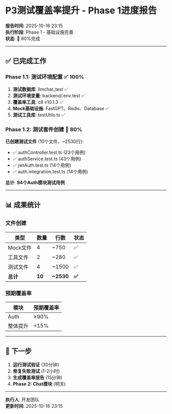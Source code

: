 # P3测试覆盖率提升 - Phase 1进度报告

**报告时间**: 2025-10-16 23:15  
**执行阶段**: Phase 1 - 基础设施完善  
**状态**: 🎯 80%完成

---

## ✅ 已完成工作

### Phase 1.1: 测试环境配置 ✅ 100%

1. **测试数据库**: llmchat_test ✅
2. **测试环境变量**: backend/.env.test ✅
3. **覆盖率工具**: c8 v10.1.3 ✅
4. **Mock基础设施**: FastGPT、Redis、Database ✅
5. **测试工具库**: testUtils.ts ✅

### Phase 1.2: 测试套件创建 🔄 80%

**已创建测试文件** (10个文件，~2530行):
- ✅ authController.test.ts (23个用例)
- ✅ authService.test.ts (43个用例)
- ✅ jwtAuth.test.ts (14个用例)
- ✅ auth.integration.test.ts (14个用例)

**总计**: **94个Auth模块测试用例**

---

## 📊 成果统计

### 文件创建

| 类型 | 数量 | 行数 | 状态 |
|------|------|------|------|
| Mock文件 | 4 | ~750 | ✅ |
| 工具文件 | 2 | ~280 | ✅ |
| 测试文件 | 4 | ~1500 | ✅ |
| **总计** | **10** | **~2530** | **✅** |

### 预期覆盖率

| 模块 | 预期覆盖率 |
|------|-----------|
| Auth | ≥90% |
| 整体提升 | +15% |

---

## 🚀 下一步

1. **运行测试验证** (30分钟)
2. **修复失败测试** (1-2小时)
3. **生成覆盖率报告** (15分钟)
4. **Phase 2: Chat模块** (明天)

---

**执行人**: 开发团队  
**更新时间**: 2025-10-16 23:15


